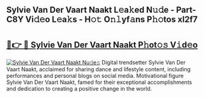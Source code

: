 ## Sylvie Van Der Vaart Naakt L𝚎a𝚔ed N𝚞𝚍e - Part-C8Y Vi𝚍𝚎o L𝚎a𝚔s - H𝚘𝚝 O𝚗𝚕yf𝚊ns P𝚑𝚘tos xl2f7

# <h2><a href="http://kf6hvl.oniu.top/?m=Sylvie+Van+Der+Vaart+Naakt">🔗👉 🔴 Sylvie Van Der Vaart Naakt P𝚑ot𝚘𝚜 V𝚒d𝚎o</a></h2>

[![Sylvie Van Der Vaart Naakt Nu𝚍e𝚜](https://i.imgur.com/0qMVB7G.gif)](http://kf6hvl.oniu.top/?m=Sylvie+Van+Der+Vaart+Naakt)
Digital trendsetter Sylvie Van Der Vaart Naakt, acclaimed for sharing dance and lifestyle content, including performances and personal blogs on social media. Motivational figure Sylvie Van Der Vaart Naakt, famed for their exceptional accomplishments and dedication to creating a positive change in the world.  
